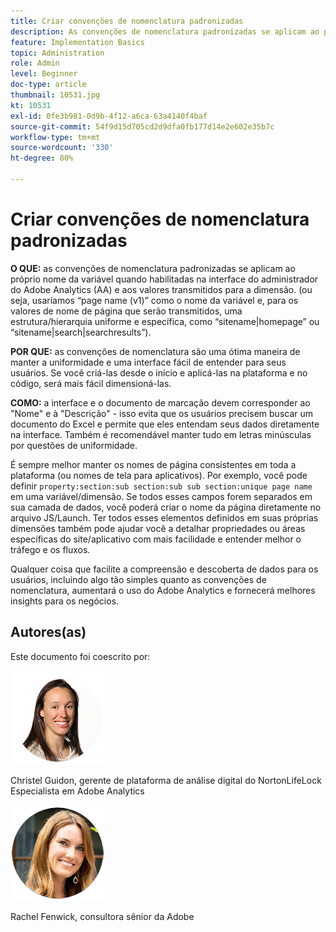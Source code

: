 ```yaml
---
title: Criar convenções de nomenclatura padronizadas
description: As convenções de nomenclatura padronizadas se aplicam ao próprio nome da variável quando habilitadas na interface do administrador do AA e aos valores transmitidos para a dimensão.
feature: Implementation Basics
topic: Administration
role: Admin
level: Beginner
doc-type: article
thumbnail: 10531.jpg
kt: 10531
exl-id: 0fe3b981-0d9b-4f12-a6ca-63a4140f4baf
source-git-commit: 54f9d15d705cd2d9dfa0fb177d14e2e602e35b7c
workflow-type: tm+mt
source-wordcount: '330'
ht-degree: 80%

---
```


# Criar convenções de nomenclatura padronizadas

**O QUE:** as convenções de nomenclatura padronizadas se aplicam ao próprio nome da variável quando habilitadas na interface do administrador do Adobe Analytics (AA) e aos valores transmitidos para a dimensão. (ou seja, usaríamos “page name (v1)” como o nome da variável e, para os valores de nome de página que serão transmitidos, uma estrutura/hierarquia uniforme e específica, como “sitename|homepage” ou “sitename|search|searchresults”).

**POR QUE:** as convenções de nomenclatura são uma ótima maneira de manter a uniformidade e uma interface fácil de entender para seus usuários. Se você criá-las desde o início e aplicá-las na plataforma e no código, será mais fácil dimensioná-las.

**COMO:** a interface e o documento de marcação devem corresponder ao &quot;Nome&quot; e à &quot;Descrição&quot; - isso evita que os usuários precisem buscar um documento do Excel e permite que eles entendam seus dados diretamente na interface. Também é recomendável manter tudo em letras minúsculas por questões de uniformidade.

É sempre melhor manter os nomes de página consistentes em toda a plataforma (ou nomes de tela para aplicativos). Por exemplo, você pode definir `property:section:sub section:sub sub section:unique page name` em uma variável/dimensão. Se todos esses campos forem separados em sua camada de dados, você poderá criar o nome da página diretamente no arquivo JS/Launch. Ter todos esses elementos definidos em suas próprias dimensões também pode ajudar você a detalhar propriedades ou áreas específicas do site/aplicativo com mais facilidade e entender melhor o tráfego e os fluxos.

Qualquer coisa que facilite a compreensão e descoberta de dados para os usuários, incluindo algo tão simples quanto as convenções de nomenclatura, aumentará o uso do Adobe Analytics e fornecerá melhores insights para os negócios.

## Autores(as)

Este documento foi coescrito por:

![Christel Guidon](assets/Christel-Headshot-150.png)

Christel Guidon, gerente de plataforma de análise digital do NortonLifeLock 
Especialista em Adobe Analytics

![Rachel Fenwick](assets/Rachel-Fenwick-150.png)

Rachel Fenwick, consultora sênior da Adobe
